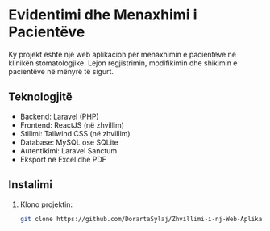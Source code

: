 # Evidentimi dhe Menaxhimi i Pacientëve

Ky projekt është një web aplikacion për menaxhimin e pacientëve në klinikën stomatologjike. Lejon regjistrimin, modifikimin dhe shikimin e pacientëve në mënyrë të sigurt.

## Teknologjitë

- Backend: Laravel (PHP)
- Frontend: ReactJS (në zhvillim)
- Stilimi: Tailwind CSS (në zhvillim)
- Database: MySQL ose SQLite
- Autentikimi: Laravel Sanctum
- Eksport në Excel dhe PDF

## Instalimi

1. Klono projektin:
   ```bash
   git clone https://github.com/DorartaSylaj/Zhvillimi-i-nj-Web-Aplikacioni-p-r-Evidentimin-dhe-Menaxhimin-e-Pacient-ve-n-Klinik-Stomatologjike-.git
